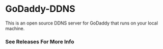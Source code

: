 # GoDaddy-DDNS
This is an open source DDNS server for GoDaddy that runs on your local machine.
<h3>See Releases For More Info</h3>
